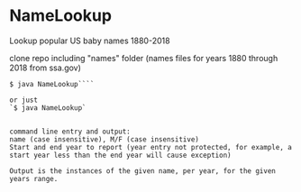 # NameLookup
Lookup popular US baby names 1880-2018

clone repo including "names" folder (names files for years 1880 through 2018 from ssa.gov)

````$ javac NameLookup.java
$ java NameLookup````

or just
`$ java NameLookup`


command line entry and output:
name (case insensitive), M/F (case insensitive)
Start and end year to report (year entry not protected, for example, a start year less than the end year will cause exception)

Output is the instances of the given name, per year, for the given years range.
